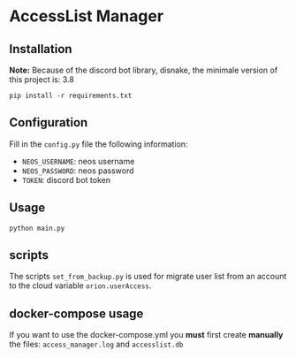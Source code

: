 # AccessList Manager

## Installation

**Note:** Because of the discord bot library, disnake, the minimale version
of this project is: 3.8

```
pip install -r requirements.txt
```

## Configuration

Fill in the `config.py` file the following information:
- `NEOS_USERNAME`: neos username
- `NEOS_PASSWORD`: neos password
- `TOKEN`: discord bot token

## Usage

```
python main.py
```

## scripts

The scripts `set_from_backup.py` is used for migrate user list from an account
to the cloud variable `orion.userAccess`.

## docker-compose usage

If you want to use the docker-compose.yml you **must** first create **manually**
the files: `access_manager.log` and `accesslist.db`
